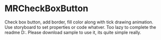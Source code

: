# MRCheckBoxButton
Check box button, add border, fill color along with tick drawing animation. Use storyboard to set properties or code whatver. Too lazy to complete the readme D:. Please download sample to use it, its quite simple really. 
